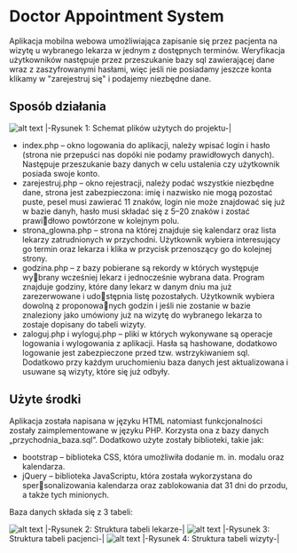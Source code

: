 # Doctor Appointment System
Aplikacja mobilna webowa umożliwiająca zapisanie się przez pacjenta na wizytę u wybranego lekarza w jednym z dostępnych terminów. Weryfikacja użytkowników następuje przez przeszukanie bazy sql zawierającej dane wraz z zaszyfrowanymi hasłami, więc jeśli nie posiadamy jeszcze konta klikamy w "zarejestruj się" i podajemy niezbędne dane.

## Sposób działania


![alt text](https://github.com/izabreb808/DoctorAppointmentSystem/blob/main/pliki%20do%20dokumentacji/schemat.png)
|-Rysunek 1: Schemat plików użytych do projektu-|

* index.php – okno logowania do aplikacji, należy wpisać login i hasło
(strona nie przepuści nas dopóki nie podamy prawidłowych danych).
Następuje przeszukanie bazy danych w celu ustalenia czy użytkownik
posiada swoje konto.
* zarejestruj.php – okno rejestracji, należy podać wszystkie niezbędne
dane, strona jest zabezpieczona: imię i nazwisko nie mogą pozostać
puste, pesel musi zawierać 11 znaków, login nie może znajdować się już
w bazie danyh, hasło musi składać się z 5–20 znaków i zostać prawidłowo powtórzone w kolejnym polu.
* strona_glowna.php – strona na której znajduje się kalendarz oraz lista
lekarzy zatrudnionych w przychodni. Użytkownik wybiera interesujący
go termin oraz lekarza i klika w przycisk przenoszący go do kolejnej
strony.
* godzina.php – z bazy pobierane są rekordy w których występuje wybrany wcześniej lekarz i jednocześnie wybrana data. Program znajduje
godziny, które dany lekarz w danym dniu ma już zarezerwowane i udostępnia listę pozostałych. Użytkownik wybiera dowolną z proponowanych godzin i jeśli nie zostanie w bazie znaleziony jako umówiony już
na wizytę do wybranego lekarza to zostaje dopisany do tabeli wizyty.
* zaloguj.php i wyloguj.php – pliki w których wykonywane są operacje
logowania i wylogowania z aplikacji. Hasła są hashowane, dodatkowo
logowanie jest zabezpieczone przed tzw. wstrzykiwaniem sql.
Dodatkowo przy każdym uruchomieniu baza danych jest aktualizowana i
usuwane są wizyty, które się już odbyły.

## Użyte środki
Aplikacja została napisana w języku HTML natomiast funkcjonalności zostały zaimplementowane w języku PHP. Korzysta ona z bazy danych
„przychodnia_baza.sql”. Dodatkowo użyte zostały biblioteki, takie jak:
* bootstrap – biblioteka CSS, która umożliwiła dodanie m. in. modalu
oraz kalendarza.
* jQuery – biblioteka JavaScriptu, która została wykorzystana do spersonalizowania kalendarza oraz zablokowania dat 31 dni do przodu, a
także tych minionych.

Baza danych składa się z 3 tabeli:

![alt text](https://github.com/izabreb808/DoctorAppointmentSystem/blob/main/pliki%20do%20dokumentacji/lekarze.png)
|-Rysunek 2: Struktura tabeli lekarze-|
![alt text](https://github.com/izabreb808/DoctorAppointmentSystem/blob/main/pliki%20do%20dokumentacji/pacjenci.png)
|-Rysunek 3: Struktura tabeli pacjenci-|
![alt text](https://github.com/izabreb808/DoctorAppointmentSystem/blob/main/pliki%20do%20dokumentacji/wizyty.png)
|-Rysunek 4: Struktura tabeli wizyty-|
